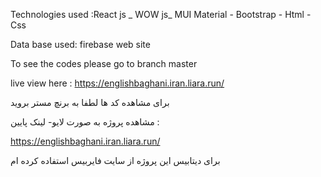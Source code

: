 Technologies used :React js _ WOW js_ MUI Material - Bootstrap - Html - Css

Data base used: firebase web site 

To see the codes please go to branch master

live view here : https://englishbaghani.iran.liara.run/

برای مشاهده کد ها لطفا به برنچ مستر بروید

مشاهده پروژه به صورت لایو- لینک پایین : 

https://englishbaghani.iran.liara.run/

برای دیتابیس این پروژه از سایت فایربیس استفاده کرده ام

